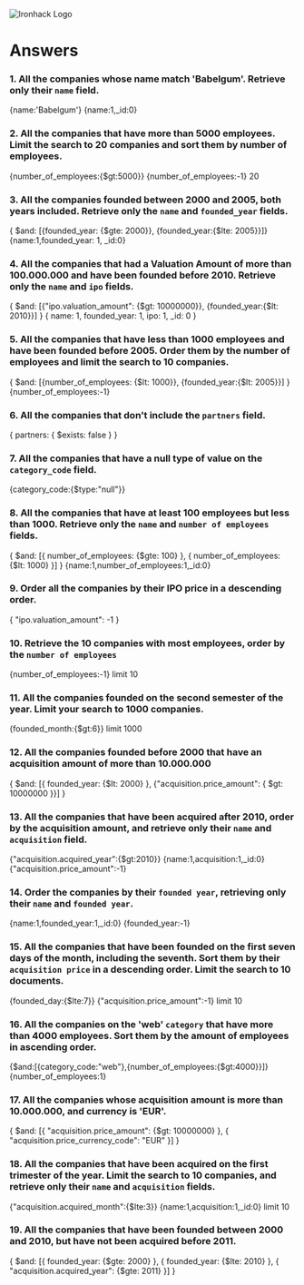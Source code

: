 ![Ironhack Logo](https://i.imgur.com/1QgrNNw.png)

# Answers

### 1. All the companies whose name match 'Babelgum'. Retrieve only their `name` field.

<!-- Your Code Goes Here -->
{name:'Babelgum'} {name:1,_id:0}
### 2. All the companies that have more than 5000 employees. Limit the search to 20 companies and sort them by **number of employees**.

<!-- Your Code Goes Here -->
{number_of_employees:{$gt:5000}} {number_of_employees:-1} 20
### 3. All the companies founded between 2000 and 2005, both years included. Retrieve only the `name` and `founded_year` fields.

<!-- Your Code Goes Here -->
{ $and: [{founded_year: {$gte: 2000}}, {founded_year:{$lte: 2005}}]}
{name:1,founded_year: 1, _id:0}
### 4. All the companies that had a Valuation Amount of more than 100.000.000 and have been founded before 2010. Retrieve only the `name` and `ipo` fields.

<!-- Your Code Goes Here -->
{ $and: [{"ipo.valuation_amount": {$gt: 10000000}}, {founded_year:{$lt: 2010}}] }
{ name: 1, founded_year: 1, ipo: 1, _id: 0 }
### 5. All the companies that have less than 1000 employees and have been founded before 2005. Order them by the number of employees and limit the search to 10 companies.

<!-- Your Code Goes Here -->
{ $and: [{number_of_employees: {$lt: 1000}}, {founded_year:{$lt: 2005}}] }
{number_of_employees:-1}
### 6. All the companies that don't include the `partners` field.

<!-- Your Code Goes Here -->
{ partners: { $exists: false } }

### 7. All the companies that have a null type of value on the `category_code` field.

<!-- Your Code Goes Here -->
{category_code:{$type:"null"}}
### 8. All the companies that have at least 100 employees but less than 1000. Retrieve only the `name` and `number of employees` fields.

<!-- Your Code Goes Here -->
{ $and: [{ number_of_employees: {$gte: 100} }, { number_of_employees: {$lt: 1000} }] }
{name:1,number_of_employees:1,_id:0}
### 9. Order all the companies by their IPO price in a descending order.

<!-- Your Code Goes Here -->
{ "ipo.valuation_amount": -1 }
### 10. Retrieve the 10 companies with most employees, order by the `number of employees`

<!-- Your Code Goes Here -->
{number_of_employees:-1} limit 10
### 11. All the companies founded on the second semester of the year. Limit your search to 1000 companies.

<!-- Your Code Goes Here -->
{founded_month:{$gt:6}} limit 1000
### 12. All the companies founded before 2000 that have an acquisition amount of more than 10.000.000

<!-- Your Code Goes Here -->
{ $and: [{ founded_year: {$lt: 2000} }, {"acquisition.price_amount": { $gt: 10000000 }}] }
### 13. All the companies that have been acquired after 2010, order by the acquisition amount, and retrieve only their `name` and `acquisition` field.

<!-- Your Code Goes Here -->
{"acquisition.acquired_year":{$gt:2010}}
{name:1,acquisition:1,_id:0}
{"acquisition.price_amount":-1}
### 14. Order the companies by their `founded year`, retrieving only their `name` and `founded year`.

<!-- Your Code Goes Here -->
{name:1,founded_year:1,_id:0}
{founded_year:-1}
### 15. All the companies that have been founded on the first seven days of the month, including the seventh. Sort them by their `acquisition price` in a descending order. Limit the search to 10 documents.

<!-- Your Code Goes Here -->
{founded_day:{$lte:7}}
{"acquisition.price_amount":-1}
limit 10
### 16. All the companies on the 'web' `category` that have more than 4000 employees. Sort them by the amount of employees in ascending order.

<!-- Your Code Goes Here -->
{$and:[{category_code:"web"},{number_of_employees:{$gt:4000}}]}
{number_of_employees:1}
### 17. All the companies whose acquisition amount is more than 10.000.000, and currency is 'EUR'.

<!-- Your Code Goes Here -->
{ $and: [{ "acquisition.price_amount": {$gt: 10000000} }, { "acquisition.price_currency_code": "EUR" }] }
### 18. All the companies that have been acquired on the first trimester of the year. Limit the search to 10 companies, and retrieve only their `name` and `acquisition` fields.

<!-- Your Code Goes Here -->
{"acquisition.acquired_month":{$lte:3}}
{name:1,acquisition:1,_id:0}
limit 10
### 19. All the companies that have been founded between 2000 and 2010, but have not been acquired before 2011.

<!-- Your Code Goes Here -->
{ $and: [{ founded_year: {$gte: 2000} }, { founded_year: {$lte: 2010} }, { "acquisition.acquired_year": {$gte: 2011} }] }